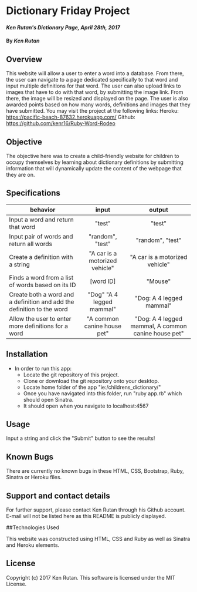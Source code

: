 # Dictionary Friday Project

#### _Ken Rutan's Dictionary Page, April 28th, 2017_

#### By _**Ken Rutan**_

## Overview

This website will allow a user to enter a word into a database.  From there, the user can navigate to a page dedicated specifically to that word and input multiple definitions for that word.  The user can also upload links to images that have to do with that word, by submitting the image link.  From there, the image will be resized and displayed on the page.  The user is also awarded points based on how many words, definitions and images that they have submitted.  You may visit the project at the following links:
Heroku: https://pacific-beach-87632.herokuapp.com/
Github: https://github.com/kenr16/Ruby-Word-Rodeo

## Objective

The objective here was to create a child-friendly website for children to occupy themselves by learning about dictionary definitions by submitting information that will dynamically update the content of the webpage that they are on.

## Specifications

| behavior |  input   |  output  |
|----------|:--------:|:--------:|
|Input a word and return that word|"test"|"test"|
|Input pair of words and return all words|"random", "test"|"random", "test"|
|Create a definition with a string|"A car is a motorized vehicle"|"A car is a motorized vehicle"|
|Finds a word from a list of words based on its ID|[word ID]|"Mouse"|
|Create both a word and a definition and add the definition to the word|"Dog" "A 4 legged mammal"|"Dog: A 4 legged mammal"|
|Allow the user to enter more definitions for a word|"A common canine house pet"|"Dog: A 4 legged mammal, A common canine house pet"|

## Installation

* In order to run this app:
  - Locate the git repository of this project.
  - Clone or download the git repository onto your desktop.
  - Locate home folder of the app "ie:/childrens_dictionary/"
  - Once you have navigated into this folder, run "ruby app.rb" which should open Sinatra.
  - It should open when you navigate to localhost:4567

## Usage

Input a string and click the "Submit" button to see the results!

## Known Bugs
There are currently no known bugs in these HTML, CSS, Bootstrap, Ruby, Sinatra or Heroku files.

## Support and contact details

For further support, please contact Ken Rutan through his Github account. E-mail will not be listed here as this README is publicly displayed.

##Technologies Used

This website was constructed using HTML, CSS and Ruby as well as Sinatra and Heroku elements.

## License

Copyright (c) 2017 Ken Rutan.  This software is licensed under the MIT License.
